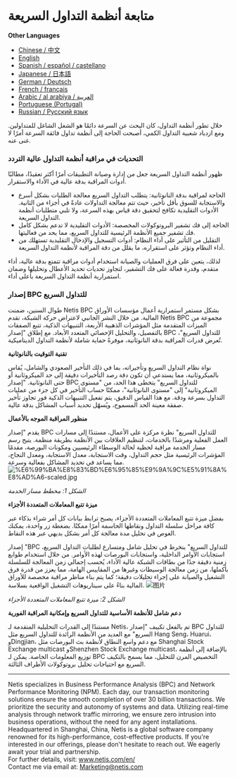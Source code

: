 # متابعة أنظمة التداول السريعة

**Other Languages**

+ [Chinese / 中文](https://github.com/lvdeshuii/OverFlow/blob/main/docs/zh/High-frequency-Trading-System-Monitoring-zh.md)
+ [English](https://github.com/lvdeshuii/OverFlow/blob/main/docs/en/High-frequency-Trading-System-Monitoring-en.md)
+ [Spanish / español / castellano](https://github.com/lvdeshuii/OverFlow/blob/main/docs/es/High-frequency-Trading-System-Monitoring-es.md)
+ [Japanese / 日本語](https://github.com/lvdeshuii/OverFlow/blob/main/docs/ja/High-frequency-Trading-System-Monitoring-ja.md)
+ [German / Deutsch](https://github.com/lvdeshuii/OverFlow/blob/main/docs/de/High-frequency-Trading-System-Monitoring-de.md)
+ [French / français](https://github.com/lvdeshuii/OverFlow/blob/main/docs/fr/High-frequency-Trading-System-Monitoring-fr.md)
+ [Arabic / al arabiya / العربية](https://github.com/lvdeshuii/OverFlow/blob/main/docs/ar/High-frequency-Trading-System-Monitoring-ar.md)
+ [Portuguese (Portugal)](https://github.com/lvdeshuii/OverFlow/blob/main/docs/pt/High-frequency-Trading-System-Monitoring-pt.md)
+ [Russian / Русский язык](https://github.com/lvdeshuii/OverFlow/blob/main/docs/ru/High-frequency-Trading-System-Monitoring-ru.md)

خلال تطور أنظمة التداول، كان البحث عن السرعة دائمًا هو الشغل الشاغل للمتداولين. ومع ازدياد شعبية التداول الكمي، أصبحت الحاجة إلى أنظمة تداول فائقة السرعة أمرًا لا غنى عنه.

### التحديات في مراقبة أنظمة التداول عالية التردد

ظهور أنظمة التداول السريعة جعل من إدارة وصيانة التطبيقات أمرًا أكثر تعقيدًا، مطالبًا أدوات المراقبة بدقة عالية في الأداء والاستقرار.

- الحاجة لمراقبة بدقة النانوثانية: يتطلب التداول السريع معالجة الطلبات بشكل أسرع والاستجابة للسوق بأقل تأخير، حيث تتم معالجة التداولات عادةً في أجزاء من الثانية. الأدوات التقليدية تكافح لتحقيق دقة قياس بهذه السرعة، ولا تلبي متطلبات أنظمة التداول السريعة.
- الحاجة إلى فك تشفير البروتوكولات المخصصة: الأدوات التقليدية لا تدعم بشكل كامل فك تشفير جميع الأنظمة الرئيسية للتداول السريع، مما يحد من فعاليتها.
- التقليل من التأثير على أداء النظام: أدوات التسجيل والإدخال التقليدية تستهلك من أداء النظام وتؤثر على استقراره، ما يقلل من دقة المراقبة لأنظمة التداول السريعة.

لذلك، يتعين على فرق العمليات والصيانة استخدام أدوات مراقبة تتمتع بدقة عالية، أداء متقدم، وقدرة فعالة على فك التشفير، لتجاوز تحديات تحديد الأعطال وتحليلها وضمان استمرارية أنظمة التداول السريعة بأعلى أداء.

### إصدار BPC للتداول السريع

طوال السنين، ضمنت Netis BPC بشكل مستمر استمرارية أعمال مؤسسات الأوراق المالية. من خلال النشر الجانبي لاعتراض حركة الشبكة، تقدم Netis BPC مجموعة من الميزات المتقدمة مثل المؤشرات الذهبية الأربعة، التنبيهات الذكية، تتبع الصفقات بالتفصيل، والتحليل الإحصائي المتعدد الأبعاد. مع إطلاق "إصدار BPC للتداول السريع"، تُعرض قدرات المراقبة بدقة النانوثانية، موفرةً حماية شاملة لأنظمة التداول الديناميكية.

**تقنية التوقيت بالنانوثانية**

نواة نظام التداول السريع وتأخيراته، بما في ذلك التأخير الصعودي والشامل، يُقاس بالميكروثانية، مما يستدعي أن تكون دقة رصد التأخيرات دقيقة إلى حد الميكروثانية أو حتى النانوثانية. "إصدار BPC للتداول السريع" يتخطى هذا الحد، من "مستوى الميكروثانية" إلى "مستوى النانوثانية"، ممكنًا حساب التأخير في كل جزء من عمليات التداول بسرعة ودقة. مع هذا القياس الدقيق، يتم تفعيل التنبيهات الذكية فور تجاوز تأخير صفقة معينة الحد المسموح، ويُسهّل تحديد أسباب المشاكل بدقة عالية.

**منظور المراقبة الموجه بالأعمال**

يقدم "إصدار BPC للتداول السريع" نظرة مركزة على الأعمال، مستندًا إلى مسارات العمل الفعلية ومرشدًا بالخدمات، لتنظيم العلاقات بين الأنظمة بطريقة منظمة. يتيح رسم مسار الخدمة مراقبة لحظية لحالة الوسطاء الرئيسيين ومكونات البورصة، مقدمًا المؤشرات الرئيسية مثل حجم التداول، وقت الاستجابة، معدل الاستجابة، ومعدل النجاح، مما يساعد في تحديد المشاكل بفعالية وسرعة.
![%E6%99%BA%E8%83%BD%E6%95%85%E9%9A%9C%E5%91%8A%E8%AD%A6-scaled.jpg](https://www.netis.com/wp-content/uploads/2022/05/%E6%99%BA%E8%83%BD%E6%95%85%E9%9A%9C%E5%91%8A%E8%AD%A6-scaled.jpg)

*الشكل 1: مخطط مسار الخدمة*

**ميزة تتبع المعاملات المتعددة الأجزاء**

بفضل ميزة تتبع المعاملات المتعددة الأجزاء، يصبح ترابط بيانات كل أمر شراء بذكاء عبر كافة مراحل سلسلة التداول ونقاطها الحاسمة أمرًا ممكنًا. بضغطة زر واحدة، يمكنك الغوص في تحليل مدة معالجة كل أمر بشكل بديهي عبر هذه النقاط.

إصدار "BPC للتداول السريع" ينخرط في تحليل شامل ومتسارع لطلبات التداول السريع، استجابات الأوامر الداخلية، واستجابات البورصات لهذه الأوامر. من خلال استخدام طوابع زمنية دقيقة جدًا من بطاقات الشبكة عالية الأداء، يُحسب إجمالي زمن المعالجة للسلسلة بأكملها، من زمن معالجة الوسيطات وغيرها من المقاييس الهامة، مما يعزز من قدرة فرق التشغيل والصيانة على إجراء تحليلات دقيقة؛ كما يتم بناء مناظر مراقبة مخصصة للأوراق المالية بناءً على سيناريوهات التشغيل الواقعية بسلاسة.
![图片](https://mmbiz.qpic.cn/mmbiz_jpg/o672k3fsicq19VyEficPiaZ2k9iaJhBWWYicHSHVWKyCm89sMW99ER72MfE1GBUsmQob7o6hmpjQvUD3BrDsFV33zlQ/640?wx_fmt=jpeg&tp=webp&wxfrom=5&wx_lazy=1&wx_co=1)

*الشكل 2: ميزة تتبع المعاملات المتعددة الأجزاء*

**دعم شامل للأنظمة الأساسية للتداول السريع وإمكانية المراقبة الفورية**

مستندًا إلى القدرات التحليلية المتقدمة لـ Netis، تم بالفعل تكييف "إصدار BPC للتداول السريع" مع العديد من الأنظمة الرائدة للتداول السريع مثل Hang Seng، Huarui، وDingjian، مع دعم واسع النطاق لأنظمة بث البورصات مثل Shanghai Stock Exchange multicast وShenzhen Stock Exchange multicast، بالإضافة إلى أنظمة توزيع المعلومات الخاصة. يمكن لـ BPC التخصيص المرن للتحليل، مما يسمح بالتكيف السريع مع احتياجات تحليل بروتوكولات الأطراف الثالثة.

***
Netis specializes in Business Performance Analysis (BPC) and Network Performance Monitoring (NPM). Each day, our transaction monitoring solutions ensure the smooth completion of over 30 billion transactions. We prioritize the security and autonomy of systems and data. Utilizing real-time analysis through network traffic mirroring, we ensure zero intrusion into business operations, without the need for any agent installations. Headquartered in Shanghai, China, Netis is a global software company renowned for its high-performance, cost-effective products. If you're interested in our offerings, please don't hesitate to reach out. We eagerly await your trial and partnership.  
For further details, visit: www.netis.com/en/  
Contact me via email at: Marketing@netis.com
